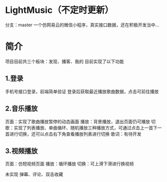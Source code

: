# LightMusic（不定时更新）
分支：master
一个仿网易云的微信小程序，真实接口数据，还在积极开发当中...
# 简介
项目目前共三个板块：发现、播客、我的
目前实现了以下功能

## 1.登录
手机号接口登录，前端简单验证
登录后获取最近播放歌曲数据，点击可前往播放

## 2.音乐播放
页面：实现了歌曲播放暂停的动态画面
播放：背景播放，退出页面仍可播放
切歌：实现了列表播放、单曲循环、随机播放三种播放方式，可通过点击上一首下一首进行切换，还可以点击右下角查看播放列表进行切换
歌词：有待开发

## 3.视频播放
页面：仿短视频页面
播放：循环播放
切换：可上滑下滑进行换视频

未实现
弹幕、评论、双击收藏




